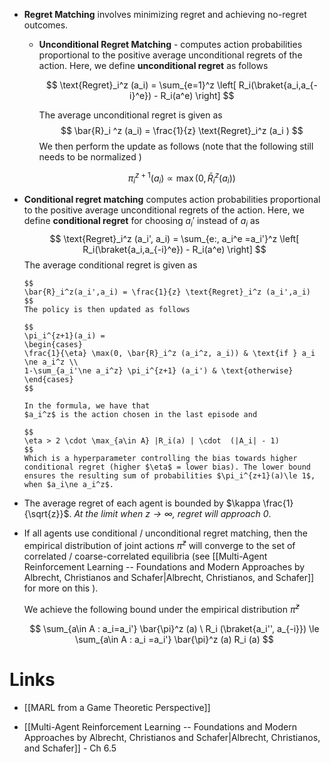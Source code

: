 * **Regret Matching** involves minimizing regret and achieving no-regret outcomes. 
	* **Unconditional Regret Matching** - computes action probabilities proportional to the positive average unconditional regrets of the action. Here, we define **unconditional regret** as follows 
	  
	  $$
	  \text{Regret}_i^z (a_i) = \sum_{e=1}^z \left[ R_i(\braket{a_i,a_{-i}^e}) - R_i(a^e) \right]
	  $$
	  
	  The average unconditional regret is given as
	  $$
	  \bar{R}_i ^z (a_i) = \frac{1}{z} \text{Regret}_i^z (a_i )
	  $$
	  We then perform the update as follows (note that the following still needs to be normalized )
	  
	  $$
	  \pi_i^{z+1}(a_i) \propto \max(0, \bar{R}_i ^z (a_i))
	  $$

* **Conditional regret matching** computes action probabilities proportional to the positive average unconditional regrets of the action. Here, we define **conditional regret** for choosing $a_i'$ instead of $a_i$ as 
	  $$
	  \text{Regret}_i^z (a_i', a_i) = \sum_{e:, a_i^e =a_i'}^z \left[ R_i(\braket{a_i,a_{-i}^e}) - R_i(a^e) \right]
	  $$
	  The average conditional regret is given as 
	  
	  $$
	  \bar{R}_i^z(a_i',a_i) = \frac{1}{z} \text{Regret}_i^z (a_i',a_i)
	  $$
	  The policy is then updated as follows 
	  
	  $$
	  \pi_i^{z+1}(a_i) = 
	  \begin{cases}
	  \frac{1}{\eta} \max(0, \bar{R}_i^z (a_i^z, a_i)) & \text{if } a_i \ne a_i^z \\
	  1-\sum_{a_i'\ne a_i^z} \pi_i^{z+1} (a_i') & \text{otherwise}
	  \end{cases}
	  $$
	  
	  In the formula, we have that 
	  $a_i^z$ is the action chosen in the last episode and 
	  
	  $$
	  \eta > 2 \cdot \max_{a\in A} |R_i(a) | \cdot  (|A_i| - 1) 
	  $$
	  Which is a hyperparameter controlling the bias towards higher conditional regret (higher $\eta$ = lower bias). The lower bound ensures the resulting sum of probabilities $\pi_i^{z+1}(a)\le 1$, when $a_i\ne a_i^z$.   


* The average regret of each agent is bounded by $\kappa \frac{1}{\sqrt{z}}$. *At the limit when $z\to\infty$, regret will approach $0$*. 
* If all agents use conditional / unconditional regret matching, then the empirical distribution of joint actions $\bar{\pi}^z$ will converge to the set of correlated / coarse-correlated equilibria (see [[Multi-Agent Reinforcement Learning -- Foundations and Modern Approaches by Albrecht, Christianos and Schafer|Albrecht, Christianos, and Schafer]] for more on this ).
  
  We achieve the following bound under the empirical distribution $\bar{\pi}^z$
  
  $$
  \sum_{a\in A : a_i=a_i'} \bar{\pi}^z (a)  \ R_i (\braket{a_i'', a_{-i}}) \le  \sum_{a\in A : a_i =a_i'} \bar{\pi}^z (a) R_i (a)
  $$
# Links 
* [[MARL from a Game Theoretic Perspective]]

* [[Multi-Agent Reinforcement Learning -- Foundations and Modern Approaches by Albrecht, Christianos and Schafer|Albrecht, Christianos, and Schafer]] - Ch 6.5